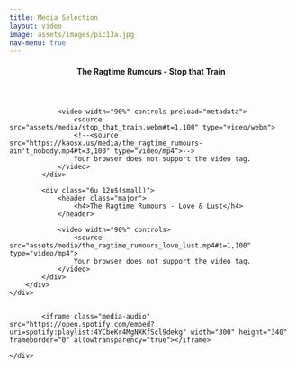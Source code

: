 ```yaml
---
title: Media Selection
layout: video
image: assets/images/pic13a.jpg
nav-menu: true
---
```


<!-- Main -->
<div id="main">

<!-- One -->
<section id="one">
    <div class="inner">
        <div class="row">
            <div class="6u 12u$(small)">
                <header class="major">
                    <h4>The Ragtime Rumours - Stop that Train</h4>
                </header>
                
                <video width="90%" controls preload="metadata">
                    <source src="assets/media/stop_that_train.webm#t=1,100" type="video/webm">
                    <!--<source src="https://kaosx.us/media/the_ragtime_rumours-ain't_nobody.mp4#t=3,100" type="video/mp4">-->
                    Your browser does not support the video tag.
                </video>
            </div>
            
            <div class="6u 12u$(small)">
                <header class="major">
                    <h4>The Ragtime Rumours - Love & Lust</h4>
                </header>
                
                <video width="90%" controls>
                    <source src="assets/media/the_ragtime_rumours_love_lust.mp4#t=1,100" type="video/mp4">
                    Your browser does not support the video tag.
                </video>
            </div>
        </div>
    </div>
</section>

<!--image section -->
<section id="two">
    <div class="box alt" id="images">
        <div class="row 50% uniform">
            <div class="4u"><span class="image fit"><img src="assets/images/timo_tom.jpg" alt="" /></span></div>
            <div class="4u"><span class="image fit"><img src="assets/images/tom_niki.jpg" alt="" /></span></div>
            <div class="4u$"><span class="image fit"><img src="assets/images/sjaak.jpg" alt="" /></span></div>
            <!-- Break -->
            <div class="4u"><span class="image fit"><img src="assets/images/street.jpg" alt="" /></span></div>
            <div class="4u"><span class="image fit"><img src="assets/images/band_cl1.png" alt="" /></span></div>
            <div class="4u$"><span class="image fit"><img src="assets/images/blues_challenge.jpg" alt="" /></span></div>
            <!-- Break -->
            <div class="4u"><span class="image fit"><img src="assets/images/street2.jpg" alt="" /></span></div>
            <div class="4u"><span class="image fit"><img src="assets/images/bar_bw.jpg" alt="" /></span></div>
            <div class="4u$"><span class="image fit"><img src="assets/images/timo_c.jpg" alt="" /></span></div>
            <!-- Break -->
            <div class="4u"><span class="image fit"><img src="assets/images/trr.jpg" alt="" /></span></div>
            <div class="4u"><span class="image fit"><img src="assets/images/zomerparkfeest.jpg" alt="" /></span></div>
            <div class="4u$"><span class="image fit"><img src="assets/images/band_cl2.png" alt="" /></span></div>
            <!-- Break -->
            <div class="4u"><span class="image fit"><img src="assets/images/band2_2019.jpg" alt="" /></span></div>
            <div class="4u"><span class="image fit"><img src="assets/images/sjaak_2019.jpg" alt="" /></span></div>
            <div class="4u$"><span class="image fit"><img src="assets/images/band_2019.jpg" alt="" /></span></div>
            <!-- Break -->
            <div class="4u"><span class="image fit"><img src="assets/images/tom_2019.jpg" alt="" /></span></div>
            <div class="4u"><span class="image fit"><img src="assets/images/niki_2019.jpg" alt="" /></span></div>
            <div class="4u$"><span class="image fit"><img src="assets/images/thimo_2019.jpg" alt="" /></span></div>
        </div>
    </div>
</section>

<!-- Spotify player -->
<section id="three">
	<div class="inner">
        
            <iframe class="media-audio" src="https://open.spotify.com/embed?uri=spotify:playlist:4YCbeKr4MgNXKfScl9dekg" width="300" height="340" frameborder="0" allowtransparency="true"></iframe>

	</div>
</section>
</div>
